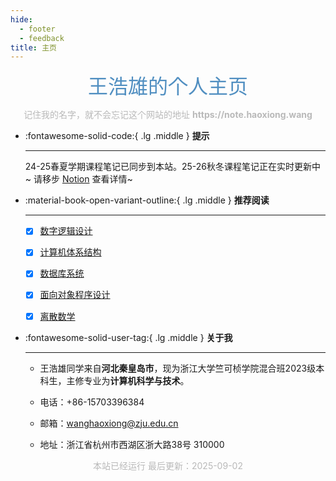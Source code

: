 ```yaml
---
hide:
  - footer
  - feedback
title: 主页
---
```


<center><font  color= #518FC1 size=6>王浩雄的个人主页</font>

<p><font color="#B9B9B9">记住我的名字，就不会忘记这个网站的地址 <b>https://note.haoxiong.wang</b></font></p>
</center>

<div class="grid cards" markdown>

-   :fontawesome-solid-code:{ .lg .middle } __提示__

    ---

    24-25春夏学期课程笔记已同步到本站。25-26秋冬课程笔记正在实时更新中~ 请移步 [Notion](https://classnote.haoxiong.wang) 查看详情~


</div>

<div class="grid cards" markdown>

-   :material-book-open-variant-outline:{ .lg .middle } __推荐阅读__

    ---


    - [x] [数字逻辑设计](/note/dld)

    - [x] [计算机体系结构](/note/ca)

    - [x] [数据库系统](/note/db)

    - [x] [面向对象程序设计](/note/oop)

    - [x] [离散数学](/note/dm)


-   :fontawesome-solid-user-tag:{ .lg .middle } __关于我__

    ---
    
    - 王浩雄同学来自**河北秦皇岛市**，现为浙江大学竺可桢学院混合班2023级本科生，主修专业为**计算机科学与技术**。

    - 电话：+86-15703396384

    - 邮箱：[wanghaoxiong@zju.edu.cn](mailto:<wanghaoxiong@zju.edu.cn>)

    - 地址：浙江省杭州市西湖区浙大路38号 310000



</div>




   <body>
      <font color="#B9B9B9">
      <p style="text-align: center; ">
              <span>本站已经运行</span>
              <span id='box1'></span>
              <span>最后更新：2025-09-02</span>
      </p>
      <div id="box1"></div>
      <script>
        function timingTime(){
          let start = '2025-2-1 09:00:00'
          let startTime = new Date(start).getTime()
          let currentTime = new Date().getTime()
          let difference = currentTime - startTime
          let m =  Math.floor(difference / (1000))
          let mm = m % 60  // 秒
          let f = Math.floor(m / 60)
          let ff = f % 60 // 分钟
          let s = Math.floor(f/ 60) // 小时
          let ss = s % 24
          let day = Math.floor(s  / 24 ) // 天数
          return day + "天" + ss + "时" + ff + "分" + mm +'秒'
        }
        setInterval(()=>{
          document.getElementById('box1').innerHTML = timingTime()
        },1000)
      </script>
      </font>
    </body>

